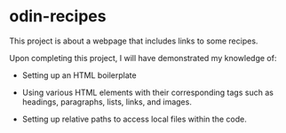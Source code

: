 # odin-recipes

This project is about a webpage that includes links to some recipes.

Upon completing this project, I will have demonstrated my knowledge of:

-  Setting up an HTML boilerplate  

-  Using various HTML elements with their corresponding tags such as
 headings, paragraphs, lists, links, and images.  
 
-  Setting up relative paths to access local files within the code.  